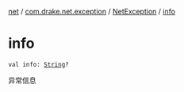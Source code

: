 [net](../../index.md) / [com.drake.net.exception](../index.md) / [NetException](index.md) / [info](./info.md)

# info

`val info: `[`String`](https://kotlinlang.org/api/latest/jvm/stdlib/kotlin/-string/index.html)`?`

异常信息

